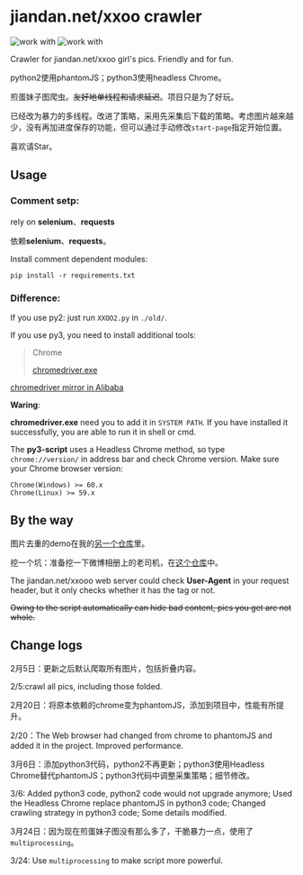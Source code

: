 # jiandan.net/xxoo crawler #

![work with](https://img.shields.io/badge/python-2.X-red.svg)
![work with](https://img.shields.io/badge/python-3.X-green.svg)

Crawler for jiandan.net/xxoo girl's pics. Friendly and for fun.

python2使用phantomJS；python3使用headless Chrome。

煎蛋妹子图爬虫。~~友好地单线程和请求延迟~~。项目只是为了好玩。

已经改为暴力的多线程。改进了策略，采用先采集后下载的策略。考虑图片越来越少，没有再加进度保存的功能，但可以通过手动修改`start-page`指定开始位置。

喜欢请Star。

## Usage ##

### Comment setp: ###

rely on **selenium**、**requests**

依赖**selenium**、**requests**。

Install comment dependent modules:

    pip install -r requirements.txt

### Difference: ###

If you use py2: just run `XXOO2.py` in `./old/`.

If you use py3, you need to install additional tools:
> Chrome
> 
> [chromedriver.exe](http://chromedriver.storage.googleapis.com/)

[chromedriver mirror in Alibaba](http://npm.taobao.org/mirrors/chromedriver/)

**Waring**:

**chromedriver.exe** need you to add it in `SYSTEM PATH`. If you have installed it successfully, you are able to run it in shell or cmd.

The **py3-script** uses a Headless Chrome method, so type `chrome://version/` in address bar and check Chrome version. Make sure your Chrome browser version:

    Chrome(Windows) >= 60.x
    Chrome(Linux) >= 59.x

## By the way ##

图片去重的demo在我的[另一个仓库](https://github.com/B1u3Buf4/de-duplication)里。

挖一个坑：准备挖一下微博相册上的老司机，在[这个仓库](https://github.com/B1u3Buf4/WeiboDriver)中。

The jiandan.net/xxooo web server could check **User-Agent** in your request header, but it only checks whether it has the tag or not.

~~Owing to the script automatically can hide bad content, pics you get are not whole.~~

## Change logs ##

2月5日：更新之后默认爬取所有图片，包括折叠内容。

2/5:crawl all pics, including those folded.

2月20日：将原本依赖的chrome变为phantomJS，添加到项目中，性能有所提升。

2/20：The Web browser had changed from chrome to phantomJS and added it in the project. Improved performance.

3月6日：添加python3代码，python2不再更新；python3使用Headless Chrome替代phantomJS；python3代码中调整采集策略；细节修改。

3/6: Added python3 code, python2 code would not upgrade anymore; Used the Headless Chrome replace phantomJS in python3 code; Changed crawling strategy in python3 code; Some details modified.

3月24日：因为现在煎蛋妹子图没有那么多了，干脆暴力一点，使用了`multiprocessing`。

3/24: Use `multiprocessing` to make script more powerful.
